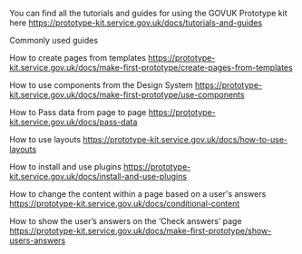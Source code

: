 You can find all the tutorials and guides for using the GOVUK Prototype kit here
https://prototype-kit.service.gov.uk/docs/tutorials-and-guides


Commonly used guides

How to create pages from templates
https://prototype-kit.service.gov.uk/docs/make-first-prototype/create-pages-from-templates

How to use components from the Design System
https://prototype-kit.service.gov.uk/docs/make-first-prototype/use-components

How to Pass data from page to page
https://prototype-kit.service.gov.uk/docs/pass-data

How to use layouts
https://prototype-kit.service.gov.uk/docs/how-to-use-layouts

How to install and use plugins
https://prototype-kit.service.gov.uk/docs/install-and-use-plugins

How to change the content within a page based on a user's answers
https://prototype-kit.service.gov.uk/docs/conditional-content

How to show the user’s answers on the ‘Check answers’ page
https://prototype-kit.service.gov.uk/docs/make-first-prototype/show-users-answers